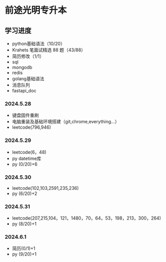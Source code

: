 # 前途光明专升本

## 学习进度

- python基础语法（10/20）
- Krahets 笔面试精选 88 题（43/88）
- 简历修改（1/1）
- sql
- mongodb
- redis
- golang基础语法
- 消息队列
- fastapi_doc

### 2024.5.28

- 键盘固件重刷
- 电脑重装及基础环境搭建（git,chrome,everything...）
- leetcode(796,946)

### 2024.5.29

- leetcode(6，48)
- py datetime库
- py (0/20)+6

### 2024.5.30

- leetcode(102,103,2591,235,236)
- py (6/20)+2

### 2024.5.31

- leetcode(207,215,104，121，1480，70，64，53，198，213，300，264)
- py (8/20)+1

### 2024.6.1

- 简历(0/1)+1
- py (9/20)+1
